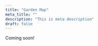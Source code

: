 ```yaml
---
title: "Garden Map"
meta_title: ""
description: "This is meta description"
draft: false
---
```


Coming soon!
